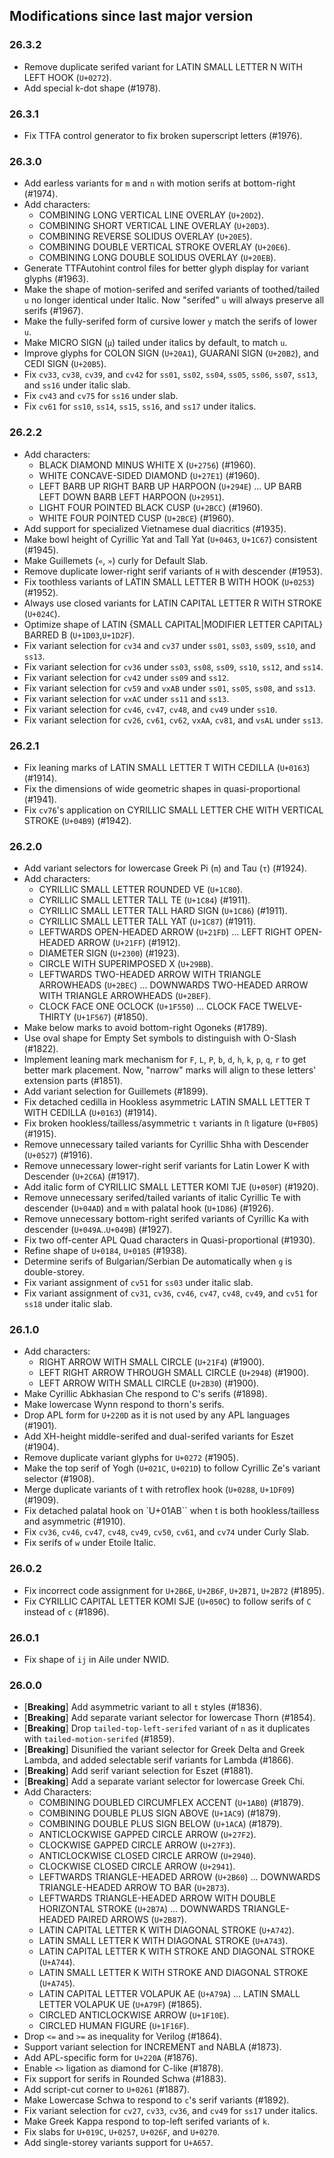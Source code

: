 ## Modifications since last major version

### 26.3.2

* Remove duplicate serifed variant for LATIN SMALL LETTER N WITH LEFT HOOK (`U+0272`).
* Add special k-dot shape (#1978).


### 26.3.1

* Fix TTFA control generator to fix broken superscript letters (#1976).


### 26.3.0

* Add earless variants for `m` and `n` with motion serifs at bottom-right (#1974).
* Add characters:
  - COMBINING LONG VERTICAL LINE OVERLAY (`U+20D2`).
  - COMBINING SHORT VERTICAL LINE OVERLAY (`U+20D3`).
  - COMBINING REVERSE SOLIDUS OVERLAY (`U+20E5`).
  - COMBINING DOUBLE VERTICAL STROKE OVERLAY (`U+20E6`).
  - COMBINING LONG DOUBLE SOLIDUS OVERLAY (`U+20EB`).
* Generate TTFAutohint control files for better glyph display for variant glyphs (#1963).
* Make the shape of motion-serifed and serifed variants of toothed/tailed `u` no longer identical under Italic. Now "serifed" `u` will always preserve all serifs (#1967).
* Make the fully-serifed form of cursive lower `y` match the serifs of lower `u`.
* Make MICRO SIGN (`µ`) tailed under italics by default, to match `u`.
* Improve glyphs for COLON SIGN (`U+20A1`), GUARANI SIGN (`U+20B2`), and CEDI SIGN (`U+20B5`).
* Fix `cv33`, `cv38`, `cv39`, and `cv42` for `ss01`, `ss02`, `ss04`, `ss05`, `ss06`, `ss07`, `ss13`, and `ss16` under italic slab.
* Fix `cv43` and `cv75` for `ss16` under slab.
* Fix `cv61` for `ss10`, `ss14`, `ss15`, `ss16`, and `ss17` under italics.


### 26.2.2

* Add characters:
  - BLACK DIAMOND MINUS WHITE X (`U+2756`) (#1960).
  - WHITE CONCAVE-SIDED DIAMOND (`U+27E1`) (#1960).
  - LEFT BARB UP RIGHT BARB UP HARPOON (`U+294E`) ... UP BARB LEFT DOWN BARB LEFT HARPOON (`U+2951`).
  - LIGHT FOUR POINTED BLACK CUSP (`U+2BCC`) (#1960).
  - WHITE FOUR POINTED CUSP (`U+2BCE`) (#1960).
* Add support for specialized Vietnamese dual diacritics (#1935).
* Make bowl height of Cyrillic Yat and Tall Yat (`U+0463`, `U+1C67`) consistent (#1945).
* Make Guillemets (`«`, `»`) curly for Default Slab.
* Remove duplicate lower-right serif variants of `H` with descender (#1953).
* Fix toothless variants of LATIN SMALL LETTER B WITH HOOK (`U+0253`) (#1952).
* Always use closed variants for LATIN CAPITAL LETTER R WITH STROKE (`U+024C`).
* Optimize shape of LATIN {SMALL CAPITAL|MODIFIER LETTER CAPITAL} BARRED B (`U+1D03`,`U+1D2F`).
* Fix variant selection for `cv34` and `cv37` under `ss01`, `ss03`, `ss09`, `ss10`, and `ss13`.
* Fix variant selection for `cv36` under `ss03`, `ss08`, `ss09`, `ss10`, `ss12`, and `ss14`.
* Fix variant selection for `cv42` under `ss09` and `ss12`.
* Fix variant selection for `cv59` and `vxAB` under `ss01`, `ss05`, `ss08`, and `ss13`.
* Fix variant selection for `vxAC` under `ss11` and `ss13`.
* Fix variant selection for `cv46`, `cv47`, `cv48`, and `cv49` under `ss10`.
* Fix variant selection for `cv26`, `cv61`, `cv62`, `vxAA`, `cv81`, and `vsAL` under `ss13`.


### 26.2.1

* Fix leaning marks of LATIN SMALL LETTER T WITH CEDILLA (`U+0163`) (#1914).
* Fix the dimensions of wide geometric shapes in quasi-proportional (#1941).
* Fix `cv76`'s application on CYRILLIC SMALL LETTER CHE WITH VERTICAL STROKE (`U+04B9`) (#1942).


### 26.2.0

* Add variant selectors for lowercase Greek Pi (`π`) and Tau (`τ`) (#1924).
* Add characters:
  - CYRILLIC SMALL LETTER ROUNDED VE (`U+1C80`).
  - CYRILLIC SMALL LETTER TALL TE (`U+1C84`) (#1911).
  - CYRILLIC SMALL LETTER TALL HARD SIGN (`U+1C86`) (#1911).
  - CYRILLIC SMALL LETTER TALL YAT (`U+1C87`) (#1911).
  - LEFTWARDS OPEN-HEADED ARROW (`U+21FD`) ... LEFT RIGHT OPEN-HEADED ARROW (`U+21FF`) (#1912).
  - DIAMETER SIGN (`U+2300`) (#1923).
  - CIRCLE WITH SUPERIMPOSED X (`U+29BB`).
  - LEFTWARDS TWO-HEADED ARROW WITH TRIANGLE ARROWHEADS (`U+2BEC`) ... DOWNWARDS TWO-HEADED ARROW WITH TRIANGLE ARROWHEADS (`U+2BEF`).
  - CLOCK FACE ONE OCLOCK (`U+1F550`) ... CLOCK FACE TWELVE-THIRTY (`U+1F567`) (#1850).
* Make below marks to avoid bottom-right Ogoneks (#1789).
* Use oval shape for Empty Set symbols to distinguish with O-Slash (#1822).
* Implement leaning mark mechanism for `F`, `L`, `P`, `b`, `d`, `h`, `k`, `p`, `q`, `r` to get better mark placement. Now, "narrow" marks will align to these letters' extension parts (#1851).
* Add variant selection for Guillemets (#1899).
* Fix detached cedilla in Hookless asymmetric LATIN SMALL LETTER T WITH CEDILLA (`U+0163`) (#1914).
* Fix broken hookless/tailless/asymmetric `t` variants in `ﬅ` ligature (`U+FB05`) (#1915).
* Remove unnecessary tailed variants for Cyrillic Shha with Descender (`U+0527`) (#1916).
* Remove unnecessary lower-right serif variants for Latin Lower K with Descender (`U+2C6A`) (#1917).
* Add italic form of CYRILLIC SMALL LETTER KOMI TJE (`U+050F`) (#1920).
* Remove unnecessary serifed/tailed variants of italic Cyrillic Te with descender (`U+04AD`) and `m` with palatal hook (`U+1D86`) (#1926).
* Remove unnecessary bottom-right serifed variants of Cyrillic Ka with descender (`U+049A`..`U+049B`) (#1927).
* Fix two off-center APL Quad characters in Quasi-proportional (#1930).
* Refine shape of `U+0184`, `U+0185` (#1938).
* Determine serifs of Bulgarian/Serbian De automatically when `g` is double-storey.
* Fix variant assignment of `cv51` for `ss03` under italic slab.
* Fix variant assignment of `cv31`, `cv36`, `cv46`, `cv47`, `cv48`, `cv49`, and `cv51` for `ss18` under italic slab.


### 26.1.0

* Add characters:
  - RIGHT ARROW WITH SMALL CIRCLE (`U+21F4`) (#1900).
  - LEFT RIGHT ARROW THROUGH SMALL CIRCLE (`U+2948`) (#1900).
  - LEFT ARROW WITH SMALL CIRCLE (`U+2B30`) (#1900).
* Make Cyrillic Abkhasian Che respond to C's serifs (#1898).
* Make lowercase Wynn respond to thorn's serifs.
* Drop APL form for `U+220D` as it is not used by any APL languages (#1901).
* Add XH-height middle-serifed and dual-serifed variants for Eszet (#1904).
* Remove duplicate variant glyphs for `U+0272` (#1905).
* Make the top serif of Yogh (`U+021C`, `U+021D`) to follow Cyrillic Ze's variant selector (#1908).
* Merge duplicate variants of t with retroflex hook (`U+0288`, `U+1DF09`) (#1909).
* Fix detached palatal hook on `U+01AB`` when t is both hookless/tailless and asymmetric (#1910).
* Fix `cv36`, `cv46`, `cv47`, `cv48`, `cv49`, `cv50`, `cv61`, and `cv74` under Curly Slab.
* Fix serifs of `w` under Etoile Italic.


### 26.0.2

* Fix incorrect code assignment for `U+2B6E`, `U+2B6F`, `U+2B71`, `U+2B72` (#1895).
* Fix CYRILLIC CAPITAL LETTER KOMI SJE (`U+050C`) to follow serifs of `C` instead of `c` (#1896).


### 26.0.1

* Fix shape of `ij` in Aile under NWID.


### 26.0.0

* \[**Breaking**\] Add asymmetric variant to all `t` styles (#1836).
* \[**Breaking**\] Add separate variant selector for lowercase Thorn (#1854).
* \[**Breaking**\] Drop `tailed-top-left-serifed` variant of `n` as it duplicates with `tailed-motion-serifed` (#1859).
* \[**Breaking**\] Disunified the variant selector for Greek Delta and Greek Lambda, and added selectable serif variants for Lambda (#1866).
* \[**Breaking**\] Add serif variant selection for Eszet (#1881).
* \[**Breaking**\] Add a separate variant selector for lowercase Greek Chi.
* Add Characters:
  - COMBINING DOUBLED CIRCUMFLEX ACCENT (`U+1AB0`) (#1879).
  - COMBINING DOUBLE PLUS SIGN ABOVE (`U+1AC9`) (#1879).
  - COMBINING DOUBLE PLUS SIGN BELOW (`U+1ACA`) (#1879).
  - ANTICLOCKWISE GAPPED CIRCLE ARROW (`U+27F2`).
  - CLOCKWISE GAPPED CIRCLE ARROW (`U+27F3`).
  - ANTICLOCKWISE CLOSED CIRCLE ARROW (`U+2940`).
  - CLOCKWISE CLOSED CIRCLE ARROW (`U+2941`).
  - LEFTWARDS TRIANGLE-HEADED ARROW (`U+2B60`) ... DOWNWARDS TRIANGLE-HEADED ARROW TO BAR (`U+2B73`).
  - LEFTWARDS TRIANGLE-HEADED ARROW WITH DOUBLE HORIZONTAL STROKE (`U+2B7A`) ... DOWNWARDS TRIANGLE-HEADED PAIRED ARROWS (`U+2B87`).
  - LATIN CAPITAL LETTER K WITH DIAGONAL STROKE (`U+A742`).
  - LATIN SMALL LETTER K WITH DIAGONAL STROKE (`U+A743`).
  - LATIN CAPITAL LETTER K WITH STROKE AND DIAGONAL STROKE (`U+A744`).
  - LATIN SMALL LETTER K WITH STROKE AND DIAGONAL STROKE (`U+A745`).
  - LATIN CAPITAL LETTER VOLAPUK AE (`U+A79A`) ... LATIN SMALL LETTER VOLAPUK UE (`U+A79F`) (#1865).
  - CIRCLED ANTICLOCKWISE ARROW (`U+1F10E`).
  - CIRCLED HUMAN FIGURE (`U+1F16F`).
* Drop `<=` and `>=` as inequality for Verilog (#1864).
* Support variant selection for INCREMENT and NABLA (#1873).
* Add APL-specific form for `U+220A` (#1876).
* Enable `<>` ligation as diamond for C-like (#1878).
* Fix support for serifs in Rounded Schwa (#1883).
* Add script-cut corner to `U+0261` (#1887).
* Make Lowercase Schwa to respond to `c`'s serif variants (#1892).
* Fix variant selection for `cv27`, `cv33`, `cv36`, and `cv49` for `ss17` under italics.
* Make Greek Kappa respond to top-left serifed variants of `k`.
* Fix slabs for `U+019C`, `U+0257`, `U+026F`, and `U+0270`.
* Add single-storey variants support for `U+A657`.

